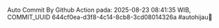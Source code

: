Auto Commit By Github Action pada: 2025-08-23 08:41:35 WIB, COMMIT_UUID 644cf0ea-d3f8-4c14-8cb8-3cd08014326a #autohijau🗿
